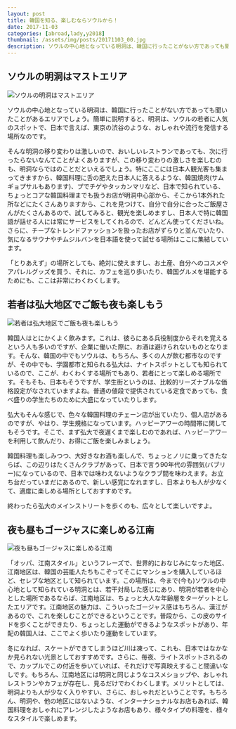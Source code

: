 ```yaml
---
layout: post
title: 韓国を知る、楽しむならソウルから！
date: 2017-11-03
categories: [abroad,lady,y2018]
thumbnail: /assets/img/posts/20171103_00.jpg
description: ソウルの中心地となっている明洞は、韓国に行ったことがない方であっても聞いたことがあるエリアでしょう
---
```



## ソウルの明洞はマストエリア

![ソウルの明洞はマストエリア]({{site.url}}/assets/img/posts/20171103_01.jpg)

ソウルの中心地となっている明洞は、韓国に行ったことがない方であっても聞いたことがあるエリアでしょう。簡単に説明すると、明洞は、ソウルの若者に人気のスポットで、日本で言えば、東京の渋谷のような、おしゃれや流行を発信する場所なのです。

そんな明洞の移り変わりは激しいので、おいしいレストランであっても、次に行ったらないなんてことがよくありますが、この移り変わりの激しさを楽しむのも、明洞ならではのことだといえるでしょう。特にここには日本人観光客も集まってきますから、韓国料理に舌の肥えた日本人に答えるような、韓国焼肉(サムギョプサルもあります)、プでチゲやタッカンマリなど、日本で知られている、ちょっとコアな韓国料理までも扱うお店が明洞中心部から、そこから1本外れた所などにたくさんありますから、これを見つけて、自分で自分に合ったご飯屋さんがたくさんあるので、試してみると、観光を楽しめますし、日本人で特に韓国語が話せる人には常にサービスをしてくれるので、どんどん使ってくださいね。さらに、チープなトレンドファッションを扱ったお店がずらりと並んでいたり、気になるサウナやチムジルバンを日本語を使って試せる場所はここに集結しています。

「とりあえず」の場所としても、絶対に使えますし、お土産、自分へのコスメやアパレルグッズを買う、それに、カフェを巡り歩いたり、韓国グルメを堪能するためにも、ここは非常にわくわくします。

## 若者は弘大地区でご飯も夜も楽しもう

![若者は弘大地区でご飯も夜も楽しもう]({{site.url}}/assets/img/posts/20171103_02.jpg)

韓国人はとにかくよく飲みます。これは、彼らにある兵役制度からそれを覚えるという人も多いのですが、企業に働いた際に、お酒は避けられないものとなります。そんな、韓国の中でもソウルは、もちろん、多くの人が飲む都市なのですが、その中でも、学園都市と知られる弘大は、ナイトスポットとしても知られているので、ここが、わくわくする場所でもあり、若者にとって楽しめる場所です。そもそも、日本もそうですが、学生街というのは、比較的リーズナブルな価格設定がなされていますよね。普通の値段で提供されている定食であっても、食べ盛りの学生たちのために大盛になっていたりします。

弘大もそんな感じで、色々な韓国料理のチェーン店が出ていたり、個人店があるのですが、やはり、学生規格になっています。ハッピーアワーの時間帯に関してもそうです。そこで、まず弘大で夜遅くまで楽しむのであれば、ハッピーアワーを利用して飲んだり、お得にご飯を楽しみましょう。

韓国料理も楽しみつつ、大好きなお酒も楽しんで、ちょっとノリに乗ってきたならば、この辺りはたくさんクラブがあって、日本で言う90年代の雰囲気(バブリー)になっているので、日本では味わえないようなクラブ間を味わえます。お立ち台だっていまだにあるので、新しい感覚になれますし、日本よりも人が少なくて、適度に楽しめる場所としておすすめです。

終わったら弘大のメインストリートを歩くのも、広々として楽しいですよ。

## 夜も昼もゴージャスに楽しめる江南

![夜も昼もゴージャスに楽しめる江南]({{site.url}}/assets/img/posts/20171103_03.jpg)

「オッパ、江南スタイル」というフレーズで、世界的におなじみになった地区、江南地区は、韓国の芸能人たちもこぞってそこにマンションを購入しているほど、セレブな地区として知られています。この場所は、今まで(今も)ソウルの中心地として知られている明洞とは、若干対局した感じにあり、明洞が若者を中心とした場所であるならば、江南地区は、ちょっと大人な年齢層をターゲットとしたエリアです。江南地区の魅力は、こういったゴージャス感はもちろん、漢江があるので、これを楽しむことができるということです。普段から、この皮のサイドを歩くことができたり、ちょっとした運動ができるようなスポットがあり、年配の韓国人は、ここでよく歩いたり運動をしています。

冬になれば、スケートができてしまうほど川は凍って、これも、日本ではなかなか見られない光景としておすすめです。さらに、毎夜、ライトスポットされるので、カップルでこの付近を歩いていれば、それだけで写真映えすること間違いなしです。もちろん、江南地区には明洞と同じようなコスメショップや、おしゃれレストランやカフェが存在し、見るだけでわくわくします。メリットとしては、明洞よりも人が少なく入りやすい、さらに、おしゃれだということです。もちろん、明洞や、他の地区にはないような、インターナショナルなお店もあれば、韓国料理をおしゃれにアレンジしたようなお店もあり、様々タイプの料理を、様々なスタイルで楽しめます。


